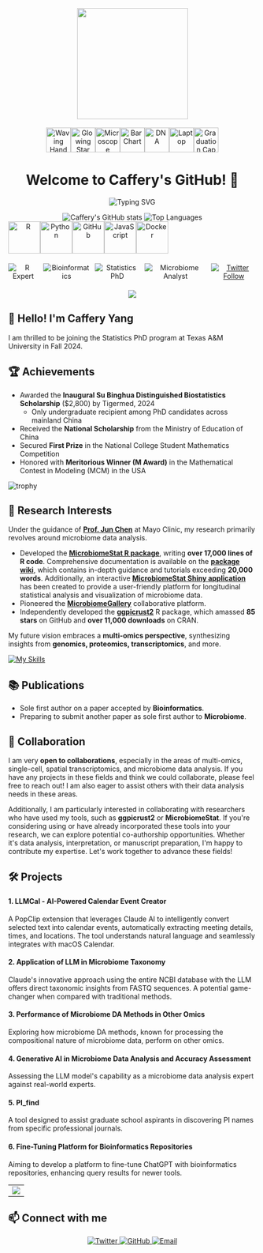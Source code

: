 <div align="center">

  <!-- Coding Animation -->  
  <picture>
    <source media="(prefers-color-scheme: dark)" srcset="https://cdn.jsdelivr.net/gh/sun0225SUN/sun0225SUN/assets/images/coding.gif" />
    <source media="(prefers-color-scheme: light)" srcset="https://cdn.jsdelivr.net/gh/sun0225SUN/sun0225SUN/assets/images/developer.svg" height="225px" />
    <img src="https://cdn.jsdelivr.net/gh/sun0225SUN/sun0225SUN/assets/images/coding.gif" />
  </picture>

  <!-- Spacing -->
  <div>&nbsp;</div>

  <!-- Dynamic Emojis -->
  <div style="display: flex; justify-content: center; align-items: center;">
    <img src="https://raw.githubusercontent.com/Tarikul-Islam-Anik/Animated-Fluent-Emojis/master/Emojis/Hand%20gestures/Waving%20Hand.png" alt="Waving Hand" width="50" height="50" />
    <img src="https://raw.githubusercontent.com/Tarikul-Islam-Anik/Animated-Fluent-Emojis/master/Emojis/Travel%20and%20places/Glowing%20Star.png" alt="Glowing Star" width="50" height="50" />
    <img src="https://raw.githubusercontent.com/Tarikul-Islam-Anik/Animated-Fluent-Emojis/master/Emojis/Objects/Microscope.png" alt="Microscope" width="50" height="50" />
    <img src="https://raw.githubusercontent.com/Tarikul-Islam-Anik/Animated-Fluent-Emojis/master/Emojis/Objects/Bar%20Chart.png" alt="Bar Chart" width="50" height="50" />
    <img src="https://raw.githubusercontent.com/Tarikul-Islam-Anik/Animated-Fluent-Emojis/master/Emojis/Objects/DNA.png" alt="DNA" width="50" height="50" />
    <img src="https://raw.githubusercontent.com/Tarikul-Islam-Anik/Animated-Fluent-Emojis/master/Emojis/Objects/Laptop.png" alt="Laptop" width="50" height="50" />
    <img src="https://raw.githubusercontent.com/Tarikul-Islam-Anik/Animated-Fluent-Emojis/master/Emojis/Objects/Graduation%20Cap.png" alt="Graduation Cap" width="50" height="50" />
  </div>

  <!-- Welcome Title -->
  <h1>Welcome to Caffery's GitHub! 🧬</h1>

  <!-- Typing Animation -->
  ![Typing SVG](https://readme-typing-svg.demolab.com/?lines=Statistics+PhD+Student;Multi-Omics+Analyst;R+Package+Developer;Microbiome+Data+Specialist&center=true&width=500&height=50)

  <!-- GitHub Stats Cards with Better Styling -->
  <img src="https://github-readme-stats.vercel.app/api?username=cafferychen777&show_icons=true&theme=radical" alt="Caffery's GitHub stats" />
  
  <img src="https://github-readme-stats.vercel.app/api/top-langs/?username=cafferychen777&layout=compact&theme=radical" alt="Top Languages" />

  <!-- Skills Icons -->
  <div style="display: flex; align-items: flex-start;">
    <img src="https://techstack-generator.vercel.app/r-icon.svg" alt="R" width="65" height="65" />
    <img src="https://techstack-generator.vercel.app/python-icon.svg" alt="Python" width="65" height="65" />
    <img src="https://techstack-generator.vercel.app/github-icon.svg" alt="GitHub" width="65" height="65" />
    <img src="https://techstack-generator.vercel.app/js-icon.svg" alt="JavaScript" width="65" height="65" />
    <img src="https://techstack-generator.vercel.app/docker-icon.svg" alt="Docker" width="65" height="65" />
  </div>

  <!-- Badges -->
  <div style="display: flex; justify-content: center; gap: 10px; margin: 20px 0;">
    <img src="https://img.shields.io/badge/R-Expert-blue" alt="R Expert" />
    <img src="https://img.shields.io/badge/Bioinformatics-Specialist-green" alt="Bioinformatics" />
    <img src="https://img.shields.io/badge/Statistics-PhD-orange" alt="Statistics PhD" />
    <img src="https://img.shields.io/badge/Microbiome-Analyst-purple" alt="Microbiome Analyst" />
    <a href="https://twitter.com/CafferyYang">
      <img src="https://img.shields.io/twitter/follow/CafferyYang?style=social" alt="Twitter Follow" />
    </a>
  </div>

  <!-- Motivational Quote -->
  <img src="https://quotes-github-readme.vercel.app/api?type=horizontal&theme=radical&quote=Advancing+science+through+statistical+innovation+and+multi-omics+integration.&author=Caffery+Yang" />

</div>

## 👋 Hello! I'm Caffery Yang

I am thrilled to be joining the Statistics PhD program at Texas A&M University in Fall 2024.

## 🏆 Achievements

- Awarded the **Inaugural Su Binghua Distinguished Biostatistics Scholarship** ($2,800) by Tigermed, 2024
  - Only undergraduate recipient among PhD candidates across mainland China
- Received the **National Scholarship** from the Ministry of Education of China
- Secured **First Prize** in the National College Student Mathematics Competition
- Honored with **Meritorious Winner (M Award)** in the Mathematical Contest in Modeling (MCM) in the USA

![trophy](https://github-profile-trophy.vercel.app/?username=cafferychen777&row=1&column=4&theme=radical&no-frame=true)

## 🔬 Research Interests

Under the guidance of [**Prof. Jun Chen**](https://scholar.google.com/citations?user=gonDvdwAAAAJ&hl=en) at Mayo Clinic, my research primarily revolves around microbiome data analysis.

- Developed the [**MicrobiomeStat R package**](https://github.com/cafferychen777/MicrobiomeStat), writing **over 17,000 lines of R code**. Comprehensive documentation is available on the [**package wiki**](https://www.microbiomestat.wiki/), which contains in-depth guidance and tutorials exceeding **20,000 words**. Additionally, an interactive [**MicrobiomeStat Shiny application**](https://microbiomestat.shinyapps.io/MicrobiomeStat-Shiny/) has been created to provide a user-friendly platform for longitudinal statistical analysis and visualization of microbiome data.
- Pioneered the [**MicrobiomeGallery**](https://a95dps-caffery-chen.shinyapps.io/MicrobiomeGallery/) collaborative platform.
- Independently developed the [**ggpicrust2**](https://github.com/cafferychen777/ggpicrust2) R package, which amassed **85 stars** on GitHub and **over 11,000 downloads** on CRAN.

My future vision embraces a **multi-omics perspective**, synthesizing insights from **genomics, proteomics, transcriptomics**, and more.

<!-- Skills Display -->
[![My Skills](https://skillicons.dev/icons?i=r,py,git,github,docker,bash,linux,vscode&theme=dark)](https://skillicons.dev)

## 📚 Publications

- Sole first author on a paper accepted by **Bioinformatics**.
- Preparing to submit another paper as sole first author to **Microbiome**.

## 🤝 Collaboration

I am very **open to collaborations**, especially in the areas of multi-omics, single-cell, spatial transcriptomics, and microbiome data analysis. If you have any projects in these fields and think we could collaborate, please feel free to reach out! I am also eager to assist others with their data analysis needs in these areas.

Additionally, I am particularly interested in collaborating with researchers who have used my tools, such as **ggpicrust2** or **MicrobiomeStat**. If you're considering using or have already incorporated these tools into your research, we can explore potential co-authorship opportunities. Whether it's data analysis, interpretation, or manuscript preparation, I'm happy to contribute my expertise. Let's work together to advance these fields!

## 🛠 Projects

#### 1. LLMCal - AI-Powered Calendar Event Creator
A PopClip extension that leverages Claude AI to intelligently convert selected text into calendar events, automatically extracting meeting details, times, and locations. The tool understands natural language and seamlessly integrates with macOS Calendar.

#### 2. Application of LLM in Microbiome Taxonomy
Claude's innovative approach using the entire NCBI database with the LLM offers direct taxonomic insights from FASTQ sequences. A potential game-changer when compared with traditional methods.

#### 3. Performance of Microbiome DA Methods in Other Omics
Exploring how microbiome DA methods, known for processing the compositional nature of microbiome data, perform on other omics.

#### 4. Generative AI in Microbiome Data Analysis and Accuracy Assessment
Assessing the LLM model's capability as a microbiome data analysis expert against real-world experts.

#### 5. PI_find
A tool designed to assist graduate school aspirants in discovering PI names from specific professional journals.

#### 6. Fine-Tuning Platform for Bioinformatics Repositories
Aiming to develop a platform to fine-tune ChatGPT with bioinformatics repositories, enhancing query results for newer tools.

<!-- GitHub Activity Graph -->
<table>
  <tr>
    <td>
      <picture>
        <source media="(prefers-color-scheme: dark)" srcset="https://github-readme-activity-graph.vercel.app/graph?username=cafferychen777&theme=tokyo-night" />
        <source media="(prefers-color-scheme: light)" srcset="https://github-readme-activity-graph.vercel.app/graph?username=cafferychen777&theme=xcode" />
        <img src="https://github-readme-activity-graph.vercel.app/graph?username=cafferychen777&theme=tokyo-night" />
      </picture>
    </td>
  </tr>
</table>

## 📫 Connect with me

<div align="center">
  <a href="https://twitter.com/CafferyYang">
    <img src="https://img.shields.io/badge/Twitter-1DA1F2?style=for-the-badge&logo=twitter&logoColor=white" alt="Twitter" />
  </a>
  <a href="https://github.com/cafferychen777">
    <img src="https://img.shields.io/badge/GitHub-100000?style=for-the-badge&logo=github&logoColor=white" alt="GitHub" />
  </a>
  <a href="mailto:your-email@example.com">
    <img src="https://img.shields.io/badge/Email-D14836?style=for-the-badge&logo=gmail&logoColor=white" alt="Email" />
  </a>
</div>
